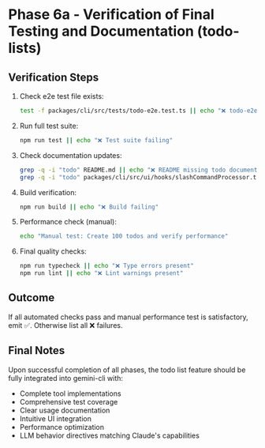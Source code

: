 # Phase 6a - Verification of Final Testing and Documentation (todo-lists)

## Verification Steps

1. Check e2e test file exists:
   ```bash
   test -f packages/cli/src/tests/todo-e2e.test.ts || echo "❌ todo-e2e.test.ts missing"
   ```

2. Run full test suite:
   ```bash
   npm run test || echo "❌ Test suite failing"
   ```

3. Check documentation updates:
   ```bash
   grep -q -i "todo" README.md || echo "❌ README missing todo documentation"
   grep -q -i "todo" packages/cli/src/ui/hooks/slashCommandProcessor.ts || echo "❌ Help command missing todo info"
   ```

4. Build verification:
   ```bash
   npm run build || echo "❌ Build failing"
   ```

5. Performance check (manual):
   ```bash
   echo "Manual test: Create 100 todos and verify performance"
   ```

6. Final quality checks:
   ```bash
   npm run typecheck || echo "❌ Type errors present"
   npm run lint || echo "❌ Lint warnings present"
   ```

## Outcome
If all automated checks pass and manual performance test is satisfactory, emit ✅. Otherwise list all ❌ failures.

## Final Notes
Upon successful completion of all phases, the todo list feature should be fully integrated into gemini-cli with:
- Complete tool implementations
- Comprehensive test coverage  
- Clear usage documentation
- Intuitive UI integration
- Performance optimization
- LLM behavior directives matching Claude's capabilities